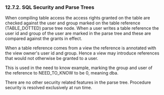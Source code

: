 <div id="sqlsecandparsetrees" class="section">

<div class="titlepage">

<div>

<div>

### 12.7.2. SQL Security and Parse Trees

</div>

</div>

</div>

When compiling table access the access rights granted on the table are
checked against the user and group marked on the table reference
(TABLE_DOTTED) parse tree node. When a user writes a table reference the
user id and group of the user are marked in the parse tree and these are
compared against the grants in effect.

When a table reference comes from a view the reference is annotated with
the view owner's user id and group. Hence a view may introduce
references that would not otherwise be granted to a user.

This is used in the need to know example, marking the group and user of
the reference to NEED_TO_KNOW to be 0, meaning dba.

There are no other security related features in the parse tree.
Procedure security is resolved exclusively at run time.

</div>
